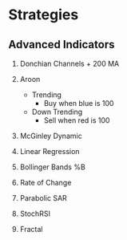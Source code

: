 # Strategies

## Advanced Indicators

1. Donchian Channels + 200 MA

2. Aroon

   - Trending
     - Buy when blue is 100
   - Down Trending
     - Sell when red is 100

3. McGinley Dynamic

4. Linear Regression

5. Bollinger Bands %B

6. Rate of Change

7. Parabolic SAR

8. StochRSI

9. Fractal
